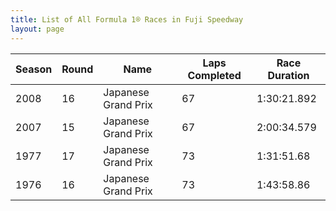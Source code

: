 ```yaml
---
title: List of All Formula 1® Races in Fuji Speedway
layout: page
---
```



| Season | Round | Name | Laps Completed | Race Duration |
|--|--|--|--|--|
| 2008 | 16 | Japanese Grand Prix | 67 | 1:30:21.892 |
| 2007 | 15 | Japanese Grand Prix | 67 | 2:00:34.579 |
| 1977 | 17 | Japanese Grand Prix | 73 | 1:31:51.68 |
| 1976 | 16 | Japanese Grand Prix | 73 | 1:43:58.86 |


